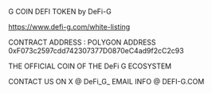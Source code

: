 G COIN 
DEFI TOKEN
by DeFi-G

https://www.defi-g.com/white-listing

CONTRACT ADDRESS : POLYGON ADDRESS
0xF073c2597cdd742307377D0870eC4ad9f2cC2c93

THE OFFICIAL COIN OF THE DeFi G ECOSYSTEM

CONTACT US ON X @ DeFi_G_
EMAIL INFO @ DEFI-G.COM
